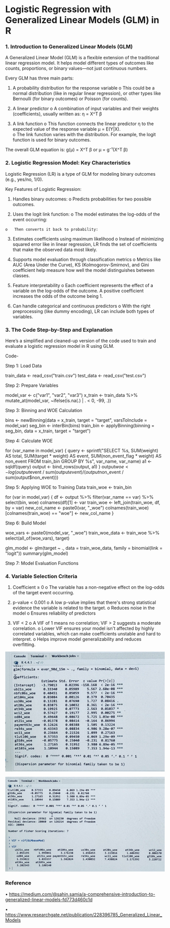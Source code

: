 # Logistic Regression with Generalized Linear Models (GLM) in R

### 1. Introduction to Generalized Linear Models (GLM)

A Generalized Linear Model (GLM) is a flexible extension of the traditional linear regression model. It helps model different types of outcomes like counts, 
proportions, or binary values—not just continuous numbers.

Every GLM has three main parts:
1.	A probability distribution for the response variable
    o	This could be a normal distribution (like in regular linear regression), or other types like Bernoulli (for binary outcomes) or Poisson (for counts).

2.	 A linear predictor
    o	A combination of input variables and their weights (coefficients), usually written as:
    η = X^T β

3.	A link function
    o	This function connects the linear predictor η to the expected value of the response variable μ = E(Y|X).   
    o	The link function varies with the distribution. For example, the logit function is used for binary outcomes.


The overall GLM equation is:
g(μ) = X^T β or μ = g⁻¹(X^T β)

### 2. Logistic Regression Model: Key Characteristics

Logistic Regression (LR) is a type of GLM for modeling binary outcomes (e.g., yes/no, 1/0).

Key Features of Logistic Regression:
1.	Handles binary outcomes:
    o	Predicts probabilities for two possible outcomes.
    
2.	 Uses the logit link function:
    o	The model estimates the log-odds of the event occurring:
 
    o	Then converts it back to probability:
 

3.	Estimates coefficients using maximum likelihood
    o	Instead of minimizing squared error like in linear regression, LR finds the set of coefficients that make the observed data most likely.

4.	Supports model evaluation through classification metrics
    o	Metrics like AUC (Area Under the Curve), KS (Kolmogorov-Smirnov), and Gini coefficient help measure how well the model distinguishes between classes.

5.	Feature interpretability
    o	Each coefficient represents the effect of a variable on the log-odds of the outcome. A positive coefficient increases the odds of the outcome being 1.

6.	Can handle categorical and continuous predictors
o	With the right preprocessing (like dummy encoding), LR can include both types of variables.


### 3. The Code Step-by-Step and Explanation

Here’s a simplified and cleaned-up version of the code used to train and evaluate a logistic regression model in R using GLM.

Code- 

Step 1: Load Data

train_data <- read_csv("train.csv")
test_data <- read_csv("test.csv")


Step 2: Prepare Variables

model_var <- c("var1", "var2", "var3")
x_train <- train_data %>% mutate_at(model_var, ~ifelse(is.na(.) | . < 0, -99, .))


Step 3: Binning and WOE Calculation

bins <- newBinning(data = x_train, target = "target", varsToInclude = model_var)
seg_bin <- interBin(bins)
train_bin <- applyBinning(binning = seg_bin, data = x_train, target = "target")


Step 4: Calculate WOE

for (var_name in model_var) {
  query <- sprintf("SELECT %s, SUM(weight) AS total, SUM(target * weight) AS event, SUM(non_event_flag * weight) AS non_event FROM train_bin GROUP BY %s", var_name, var_name)
  a1 <- sqldf(query)
  output <- bind_rows(output, a1)
}
output$woe <- log(output$event / sum(output$event) / (output$non_event / sum(output$non_event)))

Step 5: Applying WOE to Training Data
train_woe <- train_bin

for (var in model_var) {
  df <- output %>%
    filter(var_name == var) %>%
    select(bin, woe)
  colnames(df)[1] <- var
  train_woe <- left_join(train_woe, df, by = var)
  new_col_name <- paste0(var, "_woe")
  colnames(train_woe)[colnames(train_woe) == "woe"] <- new_col_name
}


Step 6: Build Model

woe_vars <- paste0(model_var, "_woe")
train_woe_data <- train_woe %>% select(all_of(woe_vars), target)

glm_model <- glm(target ~ ., data = train_woe_data, family = binomial(link = "logit"))
summary(glm_model)

Step 7: Model Evaluation Functions


### 4. Variable Selection Criteria

1.	Coefficient ≥ 0
    o	The variable has a non-negative effect on the log-odds of the target event occurring. 

2.	p-value < 0.001
    o	A low p-value implies that there's strong statistical evidence the variable is related to the target. 
    o	Reduces noise in the model
    o	Ensures reliability of predictors
    
3.	VIF < 2
    o	A VIF of 1 means no correlation; VIF > 2 suggests a moderate correlation.
    o	Lower VIF ensures your model isn't affected by highly correlated variables, which can make coefficients unstable and hard to interpret.
    o	Helps improve model generalizability and reduces overfitting.


![summary_1.png](GLM_img_01.png)

![summary_2.png](GLM_img_02.png)

### Reference

•	https://medium.com/@sahin.samia/a-comprehensive-introduction-to-generalized-linear-models-fd773d460c1d	

•	https://www.researchgate.net/publication/228396785_Generalized_Linear_Models



